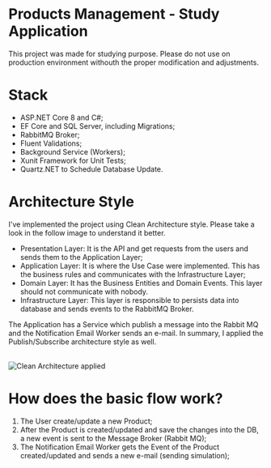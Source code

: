 # Products Management - Study Application
This project was made for studying purpose. Please do not use on production environment withouth the proper modification and adjustments.

# Stack
- ASP.NET Core 8 and C#;
- EF Core and SQL Server, including Migrations;
- RabbitMQ Broker;
- Fluent Validations;
- Background Service (Workers);
- Xunit Framework for Unit Tests;
- Quartz.NET to Schedule Database Update.

# Architecture Style
I've implemented the project using Clean Architecture style. Please take a look in the follow image to understand it better.

- Presentation Layer: It is the API and get requests from the users and sends them to the Application Layer;
- Application Layer: It is where the Use Case were implemented. This has the business rules and communicates with the Infrastructure Layer;
- Domain Layer: It has the Business Entities and Domain Events. This layer should not communicate with nobody.
- Infrastructure Layer: This layer is responsible to persists data into database and sends events to the RabbitMQ Broker.

The Application has a Service which publish a message into the Rabbit MQ and the Notification Email Worker sends an e-mail.
In summary, I applied the Publish/Subscribe architecture style as well.

<br/>
  
<img alt="Clean Architecture applied" title="Clean Architecture applied" src="https://github.com/user-attachments/assets/825a1f35-a317-48a3-8cd9-39bb5a0b5097" />

<br/>

# How does the basic flow work?
1) The User create/update a new Product;
2) After the Product is created/updated and save the changes into the DB, a new event is sent to the Message Broker (Rabbit MQ);
3) The Notification Email Worker gets the Event of the Product created/updated and sends a new e-mail (sending simulation);



